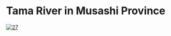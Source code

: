 # Tama River in Musashi Province

[![27](https://upload.wikimedia.org/wikipedia/commons/thumb/7/79/Tama_river_in_the_Musashi_province.jpg/290px-Tama_river_in_the_Musashi_province.jpg)](27/README.md)
